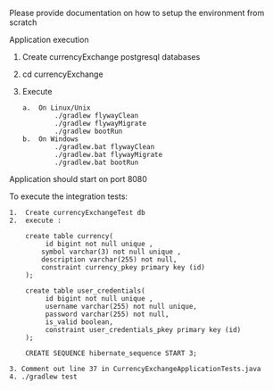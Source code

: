 Please provide documentation on how to setup the environment from scratch

Application execution

1.  Create currencyExchange postgresql databases
2.  cd currencyExchange
3.  Execute 

        a.  On Linux/Unix 
                ./gradlew flywayClean
                ./gradlew flywayMigrate
                ./gradlew bootRun
        b.  On Windows 
                ./gradlew.bat flywayClean
                ./gradlew.bat flywayMigrate
                ./gradlew.bat bootRun
 
Application should start on port 8080
    


To execute the integration tests:

    1.  Create currencyExchangeTest db
    2.  execute : 

        create table currency(
             id bigint not null unique ,
            symbol varchar(3) not null unique ,
            description varchar(255) not null,
            constraint currency_pkey primary key (id)
        );

        create table user_credentials(
             id bigint not null unique ,
             username varchar(255) not null unique,
             password varchar(255) not null,
             is_valid boolean,
             constraint user_credentials_pkey primary key (id)
        );
        
        CREATE SEQUENCE hibernate_sequence START 3;

    3. Comment out line 37 in CurrencyExchangeApplicationTests.java
    4. ./gradlew test
